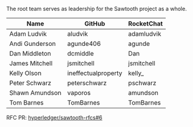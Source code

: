 The root team serves as leadership for the Sawtooth project as a whole.

| Name | GitHub | RocketChat |
| --- | --- | --- |
| Adam Ludvik | aludvik | adamludvik |
| Andi Gunderson | agunde406 | agunde |
| Dan Middleton | dcmiddle | Dan |
| James Mitchell | jsmitchell | jsmitchell |
| Kelly Olson | ineffectualproperty | kelly\_ |
| Peter Schwarz | peterschwarz | pschwarz |
| Shawn Amundson | vaporos | amundson |
| Tom Barnes | TomBarnes | TomBarnes |

RFC PR: [hyperledger/sawtooth-rfcs#6](https://github.com/hyperledger/sawtooth-rfcs/pull/6)
